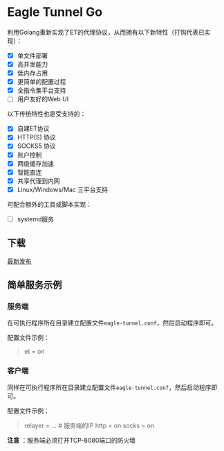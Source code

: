 # Eagle Tunnel Go

利用Golang重新实现了ET的代理协议，从而拥有以下新特性（打钩代表已实现）：

- [x] 单文件部署
- [x] 高并发能力
- [x] 低内存占用
- [x] 更简单的配置过程
- [x] 全指令集平台支持
- [ ] 用户友好的Web UI

以下传统特性也是受支持的：

- [x] 自建ET协议
- [x] HTTP(S) 协议
- [x] SOCKS5 协议
- [x] 账户控制
- [x] 两级缓存加速
- [x] 智能直连
- [x] 共享代理到内网
- [x] Linux/Windows/Mac 三平台支持

可配合额外的工具或脚本实现：

- [ ] systemd服务

## 下载

[最新发布](https://github.com/eaglexiang/eagle.tunnel.go/releases)

## 简单服务示例

### 服务端

在可执行程序所在目录建立配置文件`eagle-tunnel.conf`，然后启动程序即可。

配置文件示例：

> et = on

### 客户端

同样在可执行程序所在目录建立配置文件`eagle-tunnel.conf`，然后启动程序即可。

配置文件示例：

> relayer = *.*.*.* # 服务端的IP
> http = on
> socks = on

**注意** ：服务端必须打开TCP-8080端口的防火墙